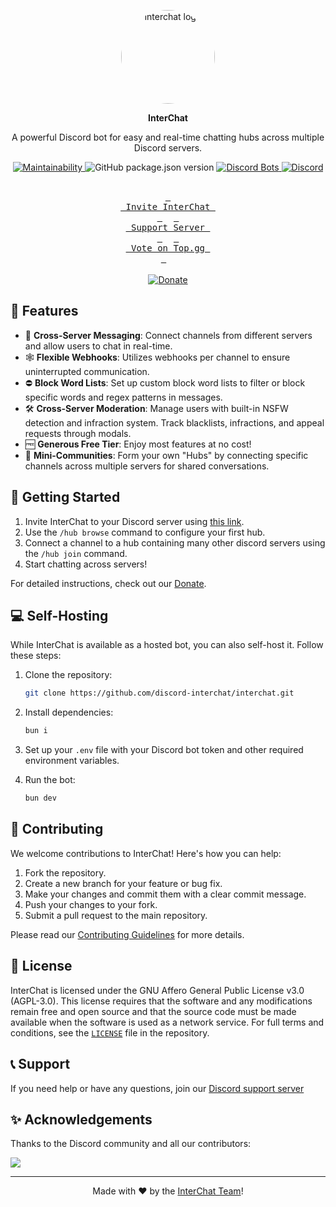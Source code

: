 <p align="center"><img src="https://github.com/user-attachments/assets/33f68c3a-67bc-4653-8578-2ab350ac3a75" alt="interchat logo" style="border-radius: 50%; width: 150px; height: 150px;"></p>

<p align="center"><strong>InterChat</strong></p>

<p align="center">
A powerful Discord bot for easy and real-time chatting hubs across multiple Discord servers.
</p>

<p align="center">
<a href="https://codeclimate.com/github/Discord-InterChat/InterChat/maintainability">
  <img src="https://api.codeclimate.com/v1/badges/97ca95fdce0e3c2c6146/maintainability" alt="Maintainability">
</a>
<img src="https://img.shields.io/github/package-json/v/discord-interchat/interchat?logo=npm&color=fedcba" alt="GitHub package.json version">
<a href="https://top.gg/bot/769921109209907241">
  <img src="https://top.gg/api/widget/servers/769921109209907241.svg/" alt="Discord Bots">
</a>
<a href="https://discord.gg/cgYgC6YZyX">
<img src="https://img.shields.io/discord/770256165300338709?style=flat&logo=discord&logoColor=white&label=discord&color=5865F2" alt="Discord">
</a>
</p>

<br />

<div align="center">
  <a href="#-getting-started"><kbd> <br> Invite InterChat&ensp;<br> </kbd></a>&ensp;&ensp;
  <a href="#-support"><kbd> <br> Support Server&ensp;<br> </kbd></a>&ensp;&ensp;
  <a href="https://interchat.tech/vote"><kbd> <br> Vote on Top.gg <br> </kbd></a>&ensp;&ensp;
</div>

<br>

<div align="center">
  <a href="https://ko-fi.com/V7V017M8GW">
    <img src="https://ko-fi.com/img/githubbutton_sm.svg" alt="Donate">
  </a>
</div>

## 🌟 Features

- 🔗 **Cross-Server Messaging**: Connect channels from different servers and allow users to chat in real-time.
- 🕸️ **Flexible Webhooks**: Utilizes webhooks per channel to ensure uninterrupted communication.
- ⛔ **Block Word Lists**: Set up custom block word lists to filter or block specific words and regex patterns in messages.
- 🛠️ **Cross-Server Moderation**: Manage users with built-in NSFW detection and infraction system. Track blacklists, infractions, and appeal requests through modals.
- 🆓 **Generous Free Tier**: Enjoy most features at no cost!
- 🌱 **Mini-Communities**: Form your own "Hubs" by connecting specific channels across multiple servers for shared conversations.

## 🚀 Getting Started

1. Invite InterChat to your Discord server using [this link][invite].
2. Use the `/hub browse` command to configure your first hub.
3. Connect a channel to a hub containing many other discord servers using the `/hub join` command.
4. Start chatting across servers!

For detailed instructions, check out our [Donate](https://ko-fi.com/dev737).

## 💻 Self-Hosting

While InterChat is available as a hosted bot, you can also self-host it. Follow these steps:

1. Clone the repository:

   ```sh
   git clone https://github.com/discord-interchat/interchat.git
   ```

2. Install dependencies:

   ```sh
   bun i
   ```

3. Set up your `.env` file with your Discord bot token and other required environment variables.
4. Run the bot:

   ```sh
   bun dev
   ```

## 🤝 Contributing

We welcome contributions to InterChat! Here's how you can help:

1. Fork the repository.
2. Create a new branch for your feature or bug fix.
3. Make your changes and commit them with a clear commit message.
4. Push your changes to your fork.
5. Submit a pull request to the main repository.

Please read our [Contributing Guidelines](CONTRIBUTING.md) for more details.

## 📜 License

InterChat is licensed under the GNU Affero General Public License v3.0 (AGPL-3.0). This license requires that the software and any modifications remain free and open source and that the source code must be made available when the software is used as a network service.
For full terms and conditions, see the [`LICENSE`](LICENSE) file in the repository.

## 📞 Support

If you need help or have any questions, join our [Discord support server][support]

## ✨ Acknowledgements

Thanks to the Discord community and all our contributors:

<a href="https://github.com/discord-interchat/interchat/graphs/contributors">
  <img src="https://contrib.rocks/image?repo=discord-interchat/interchat" />
</a>

---

<p align="center">
Made with ❤️ by the <a href="https://github.com/orgs/Discord-InterChat/people">InterChat Team</a>!
</p>

[invite]: https://interchat.tech/invite
[support]: https://discord.gg/cgYgC6YZyX

<!--
## Tensorflow Errors

Some Windows users face the following problem:

```sh
Error: The specified module could not be found.
\\?\C:\Users\<username>\...otherpathstuff\InterChat\node_modules\@tensorflow\tfjs-node\lib\napi-v8\tfjs_binding.node
```

A simple fix would be to copy `node_modules/@tensorflow/tfjs-node/lib/napi-v9/tensorflow.dll` into `node_modules/@tensorflow/tfjs-node/lib/napi-v8/`. Everything should work fine after that. (just use linux frfr)
 -->